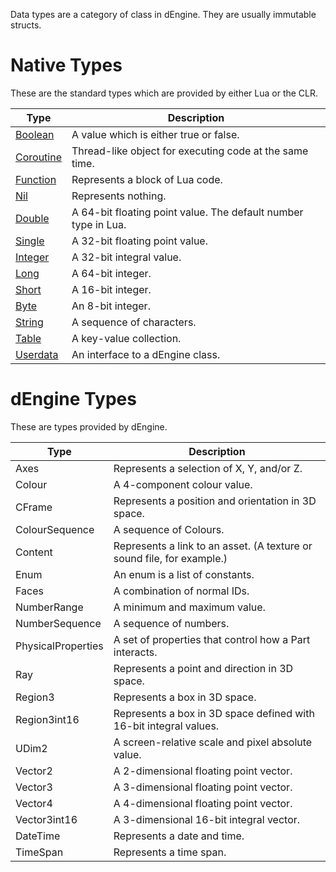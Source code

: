 Data types are a category of class in dEngine. They are usually immutable structs.

# Native Types
These are the standard types which are provided by either Lua or the CLR.

| Type                          | Description                                                    |
|-------------------------------|----------------------------------------------------------------|
| [Boolean](?title=bool)        | A value which is either true or false.                         |
| [Coroutine](?title=coroutine) | Thread-like object for executing code at the same time.        |
| [Function](?title=function)   | Represents a block of Lua code.                                |
| [Nil](?title=void)            | Represents nothing.                                            |
| [Double](?title=double)       | A 64-bit floating point value. The default number type in Lua. |
| [Single](?title=float)        | A 32-bit floating point value.                                 |
| [Integer](?title=int)         | A 32-bit integral value.                                       |
| [Long](?title=long)           | A 64-bit integer.                                              |
| [Short](?title=short)         | A 16-bit integer.                                              |
| [Byte](?title=byte)           | An 8-bit integer.                                              |
| [String](?title=string)       | A sequence of characters.                                      |
| [Table](?title=table)         | A key-value collection.                                        |
| [Userdata](?title=userdata)   | An interface to a dEngine class.                               |

# dEngine Types
These are types provided by dEngine.

| Type               | Description                                                            |
|--------------------|------------------------------------------------------------------------|
| Axes               | Represents a selection of X, Y, and/or Z.                              |
| Colour             | A 4-component colour value.                                            |
| CFrame             | Represents a position and orientation in 3D space.                     |
| ColourSequence     | A sequence of Colours.                                                 |
| Content            | Represents a link to an asset. (A texture or sound file, for example.) |
| Enum               | An enum is a list of constants.                                        |
| Faces              | A combination of normal IDs.                                           |
| NumberRange        | A minimum and maximum value.                                           |
| NumberSequence     | A sequence of numbers.                                                 |
| PhysicalProperties | A set of properties that control how a Part interacts.                 |
| Ray                | Represents a point and direction in 3D space.                          |
| Region3            | Represents a box in 3D space.                                          |
| Region3int16       | Represents a box in 3D space defined with 16-bit integral values.      |
| UDim2              | A screen-relative scale and pixel absolute value.                      |
| Vector2            | A 2-dimensional floating point vector.                                 |
| Vector3            | A 3-dimensional floating point vector.                                 |
| Vector4            | A 4-dimensional floating point vector.                                 |
| Vector3int16       | A 3-dimensional 16-bit integral vector.                                |
| DateTime           | Represents a date and time.                                            |
| TimeSpan           | Represents a time span.                                                |

